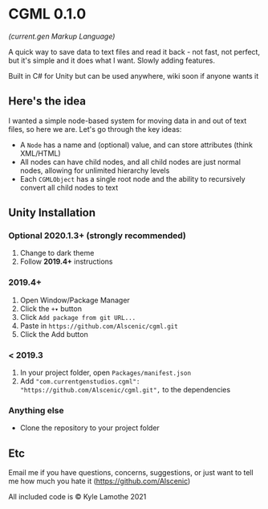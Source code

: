 # __CGML__ 0.1.0
*(current.gen Markup Language)*

A quick way to save data to text files and read it back - not fast, not perfect, but it's simple and it does what I want. Slowly adding features.

Built in C# for Unity but can be used anywhere, wiki soon if anyone wants it

## Here's the idea
I wanted a simple node-based system for moving data in and out of text files, so here we are. Let's go through the key ideas:
- A `Node` has a name and (optional) value, and can store attributes (think XML/HTML)
- All nodes can have child nodes, and all child nodes are just normal nodes, allowing for unlimited hierarchy levels
- Each `CGMLObject` has a single root node and the ability to recursively convert all child nodes to text

## Unity Installation
### Optional 2020.1.3+ (strongly recommended)
1. Change to dark theme
2. Follow **2019.4+** instructions

### 2019.4+
1. Open Window/Package Manager
2. Click the `+▾` button
3. Click `Add package from git URL...`
4. Paste in `https://github.com/Alscenic/cgml.git`
5. Click the Add button

### < 2019.3
1. In your project folder, open `Packages/manifest.json`
2. Add `"com.currentgenstudios.cgml": "https://github.com/Alscenic/cgml.git",` to the dependencies

### Anything else
- Clone the repository to your project folder

## Etc
Email me if you have questions, concerns, suggestions, or just want to tell me how much you hate it (https://github.com/Alscenic)

All included code is © Kyle Lamothe 2021
